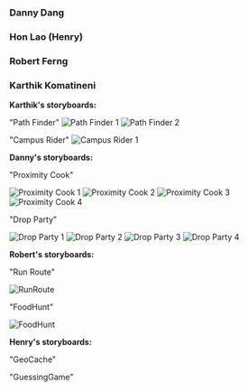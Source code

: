 ### Danny Dang

### Hon Lao (Henry)

### Robert Ferng

### Karthik Komatineni


**Karthik's storyboards:**

"Path Finder"
![Path Finder 1](/images/storyboards/S2.jpg)
![Path Finder 2](/images/storyboards/S3.jpg)

"Campus Rider"
![Campus Rider 1](/images/storyboards/ss.jpg)


**Danny's storyboards:**

"Proximity Cook"

![Proximity Cook 1](/images/storyboards/DDstoryboard1-1.JPG)
![Proximity Cook 2](/images/storyboards/DDstoryboard1-2.JPG)
![Proximity Cook 3](/images/storyboards/DDstoryboard1-3.JPG)
![Proximity Cook 4](/images/storyboards/DDstoryboard1-4.JPG)


"Drop Party"

![Drop Party 1](/images/storyboards/DDstoryboard2-1.JPG)
![Drop Party 2](/images/storyboards/DDstoryboard2-2.JPG)
![Drop Party 3](/images/storyboards/DDstoryboard2-3.JPG)
![Drop Party 4](/images/storyboards/DDstoryboard2-4.JPG)




**Robert's storyboards:**

"Run Route"

![RunRoute](/images/storyboards/RFstoryboard.jpeg)


"FoodHunt"

![FoodHunt](/images/storyboards/RFstoryboard2.jpeg)


**Henry's storyboards:**

"GeoCache"


"GuessingGame"










